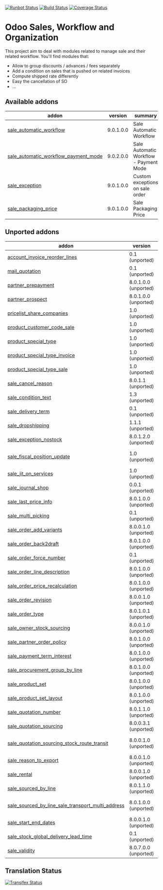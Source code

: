 [![Runbot Status](https://runbot.odoo-community.org/runbot/badge/flat/167/9.0.svg)](https://runbot.odoo-community.org/runbot/repo/github-com-oca-sale-workflow-167)
[![Build Status](https://travis-ci.org/OCA/sale-workflow.svg?branch=9.0)](https://travis-ci.org/OCA/sale-workflow)
[![Coverage Status](https://coveralls.io/repos/OCA/sale-workflow/badge.svg?branch=9.0&service=github)](https://coveralls.io/github/OCA/sale-workflow?branch=9.0)

Odoo Sales, Workflow and Organization
======================================

This project aim to deal with modules related to manage sale and their related workflow. You'll find modules that:

 - Allow to group discounts / advances / fees separately
 - Add a condition on sales that is pushed on related invoices
 - Compute shipped rate differently
 - Easy the cancellation of SO
 - ...

[//]: # (addons)
Available addons
----------------
addon | version | summary
--- | --- | ---
[sale_automatic_workflow](sale_automatic_workflow/) | 9.0.1.0.0 | Sale Automatic Workflow
[sale_automatic_workflow_payment_mode](sale_automatic_workflow_payment_mode/) | 9.0.2.0.0 | Sale Automatic Workflow - Payment Mode
[sale_exception](sale_exception/) | 9.0.1.0.0 | Custom exceptions on sale order
[sale_packaging_price](sale_packaging_price/) | 9.0.1.0.0 | Sale Packaging Price

Unported addons
---------------
addon | version | summary
--- | --- | ---
[account_invoice_reorder_lines](account_invoice_reorder_lines/) | 0.1 (unported) | Invoice lines with sequence number
[mail_quotation](mail_quotation/) | 0.1 (unported) | Mail quotation
[partner_prepayment](partner_prepayment/) | 8.0.1.0.0 (unported) | Option on partner to set prepayment policy
[partner_prospect](partner_prospect/) | 8.0.1.0.0 (unported) | Partner Prospect
[pricelist_share_companies](pricelist_share_companies/) | 1.0 (unported) | Share pricelist between compagnies, not product
[product_customer_code_sale](product_customer_code_sale/) | 1.0 (unported) | Product Customer code on sale
[product_special_type](product_special_type/) | 1.0 (unported) | Product Special Types
[product_special_type_invoice](product_special_type_invoice/) | 1.0 (unported) | Product Special Type on Invoice
[product_special_type_sale](product_special_type_sale/) | 1.0 (unported) | Product Special Type on Sale
[sale_cancel_reason](sale_cancel_reason/) | 8.0.1.1 (unported) | Sale Cancel Reason
[sale_condition_text](sale_condition_text/) | 1.3 (unported) | Sale/invoice condition
[sale_delivery_term](sale_delivery_term/) | 0.1 (unported) | Delivery term for sale orders
[sale_dropshipping](sale_dropshipping/) | 1.1.1 (unported) | Sale Dropshipping
[sale_exception_nostock](sale_exception_nostock/) | 8.0.1.2.0 (unported) | Sale stock exception
[sale_fiscal_position_update](sale_fiscal_position_update/) | 1.0 (unported) | Changing the fiscal position of a sale order will auto-update sale order lines
[sale_jit_on_services](sale_jit_on_services/) | 1.0 (unported) | Sale Service Just In Time
[sale_journal_shop](sale_journal_shop/) | 0.0.1 (unported) | Sale Journal Shop
[sale_last_price_info](sale_last_price_info/) | 8.0.1.0.0 (unported) | Product Last Price Info - Sale
[sale_multi_picking](sale_multi_picking/) | 0.1 (unported) | Multi Pickings from Sale Orders
[sale_order_add_variants](sale_order_add_variants/) | 8.0.0.1.0 (unported) | Add variants from template into sale order
[sale_order_back2draft](sale_order_back2draft/) | 8.0.1.0.0 (unported) | Back to draft on sales orders
[sale_order_force_number](sale_order_force_number/) | 0.1 (unported) | Force sale orders numeration
[sale_order_line_description](sale_order_line_description/) | 8.0.1.0.0 (unported) | Sale order line description
[sale_order_price_recalculation](sale_order_price_recalculation/) | 8.0.1.0.0 (unported) | Price recalculation in sales orders
[sale_order_revision](sale_order_revision/) | 8.0.0.1.0 (unported) | Sale order revisions
[sale_order_type](sale_order_type/) | 8.0.1.0.1 (unported) | Sale Order Types
[sale_owner_stock_sourcing](sale_owner_stock_sourcing/) | 8.0.0.1.0 (unported) | Manage stock ownership on sale order lines
[sale_partner_order_policy](sale_partner_order_policy/) | 8.0.1.0.0 (unported) | Adds customer create invoice method on partner form
[sale_payment_term_interest](sale_payment_term_interest/) | 8.0.1.0.0 (unported) | Sales Payment Term Interests
[sale_procurement_group_by_line](sale_procurement_group_by_line/) | 8.0.1.0.0 (unported) | Base module for multiple procurement group by Sale order
[sale_product_set](sale_product_set/) | 8.0.1.0.0 (unported) | Sale product set
[sale_product_set_layout](sale_product_set_layout/) | 8.0.1.0.0 (unported) | Sale product set layout
[sale_quotation_number](sale_quotation_number/) | 8.0.1.1.0 (unported) | Different sequence for sale quotations
[sale_quotation_sourcing](sale_quotation_sourcing/) | 8.0.0.3.1 (unported) | manual sourcing of sale quotations
[sale_quotation_sourcing_stock_route_transit](sale_quotation_sourcing_stock_route_transit/) | 8.0.0.1.0 (unported) | Link module for sale_quotation_sourcing + stock_route_transit
[sale_reason_to_export](sale_reason_to_export/) | 8.0.0.1.0 (unported) | Reason to export in Sales Order
[sale_rental](sale_rental/) | 8.0.0.1.0 (unported) | Manage Rental of Products
[sale_sourced_by_line](sale_sourced_by_line/) | 8.0.1.1.0 (unported) | Multiple warehouse source locations for Sale order
[sale_sourced_by_line_sale_transport_multi_address](sale_sourced_by_line_sale_transport_multi_address/) | 8.0.1.0.0 (unported) | Make sale_sourced_by_line and sale_transport_multi_addresswork together
[sale_start_end_dates](sale_start_end_dates/) | 8.0.0.1.0 (unported) | Adds start date and end date on sale order lines
[sale_stock_global_delivery_lead_time](sale_stock_global_delivery_lead_time/) | 0.1 (unported) | Sale global delivery lead time
[sale_validity](sale_validity/) | 8.0.7.0.0 (unported) | Sales Quotation Validity Date

[//]: # (end addons)

Translation Status
------------------
[![Transifex Status](https://www.transifex.com/projects/p/OCA-sale-workflow-9-0/chart/image_png)](https://www.transifex.com/projects/p/OCA-sale-workflow-9-0)
